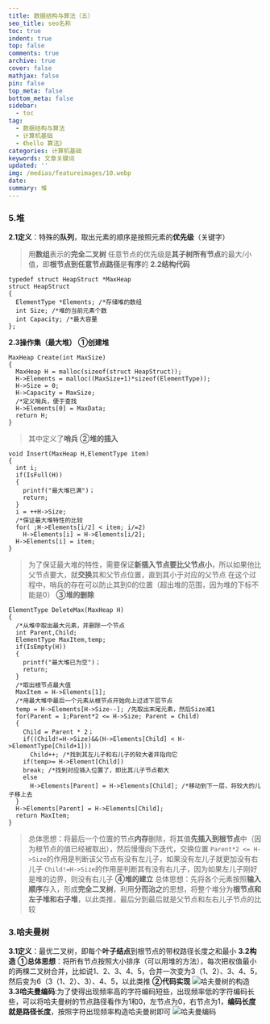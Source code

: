 ```yaml
---
title: 数据结构与算法（五）
seo_title: seo名称
toc: true
indent: true
top: false
comments: true
archive: true
cover: false
mathjax: false
pin: false
top_meta: false
bottom_meta: false
sidebar:
  - toc
tag:
  - 数据结构与算法
  - 计算机基础
  - 《hello 算法》
categories: 计算机基础
keywords: 文章关键词
updated: ''
img: /medias/featureimages/10.webp
date:
summary: 堆
---
```

### 5.堆
**2.1定义**：特殊的**队列**，取出元素的顺序是按照元素的**优先级**（关键字）
>用**数组**表示的**完全二叉树**
任意节点的优先级是**其子树所有节点**的最大/小值，即**根节点到任意节点路径**是**有序**的
**2.2结构代码**
```
typedef struct HeapStruct *MaxHeap
struct HeapStruct
{
  ElementType *Elements; /*存储堆的数组
  int Size; /*堆的当前元素个数
  int Capacity; /*最大容量
};
```
**2.3操作集（最大堆）**
**①创建堆**
```
MaxHeap Create(int MaxSize)
{
  MaxHeap H = malloc(sizeof(struct HeapStruct));
  H->Elements = malloc((MaxSize+1)*sizeof(ElementType));
  H->Size = 0;
  H->Capacity = MaxSize;
  /*定义哨兵，便于查找
  H->Elements[0] = MaxData;
  return H;
}
```
>其中定义了**哨兵**
**②堆的插入**
```
void Insert(MaxHeap H,ElementType item)
{
  int i;
  if(IsFull(H))
  {
    printf("最大堆已满")；
    return;
  }
  i = ++H->Size;
  /*保证最大堆特性的比较
  for( ;H->Elements[i/2] < item; i/=2)
    H->Elements[i] = H->Elements[i/2];
  H->Elements[i] = item;
}
```
>为了保证最大堆的特性，需要保证**新插入节点要比父节点小**，所以如果他比父节点要大，就**交换**其和父节点位置，直到其小于对应的父节点
在这个过程中，哨兵的存在可以防止其到0的位置（超出堆的范围，因为堆的下标不能是0）
**③堆的删除**
```
ElementType DeleteMax(MaxHeap H)
{
  /*从堆中取出最大元素，并删除一个节点
  int Parent,Child;
  ElementType MaxItem,temp;
  if(IsEmpty(H))
  {
    printf("最大堆已为空")；
    return;
  }
  /*取出根节点最大值
  MaxItem = H->Elements[1];
  /*用最大堆中最后一个元素从根节点开始向上过滤下层节点
  temp = H->Elements[H->Size--]; /先取出末尾元素，然后Size减1
  for(Parent = 1;Parent*2 <= H->Size; Parent = Child) 
  {
    Child = Parent * 2；
    if((Child!=H->Size)&&(H->Elements[Child] < H->ElementType[Child+1]))
      Child++; /*找到其左儿子和右儿子的较大者并指向它
    if(temp>= H->Element[Child])
    break; /*找到对应插入位置了，即比其儿子节点都大
    else
      H->Elements[Parent] = H->Elements[Child]; /*移动到下一层，将较大的儿子移上去
  }
  H->Elements[Parent] = H->Elements[Child];
  return MaxItem;
}
```
>总体思想：将最后一个位置的节点**内存**删除，将其值**先插入到根节点**中（因为根节点的值已经被取出），然后慢慢向下迭代，交换位置
`Parent*2 <= H->Size`的作用是判断该父节点有没有左儿子，如果没有左儿子就更加没有右儿子
`Child!=H->Size`的作用是判断其有没有右儿子，因为如果左儿子刚好是堆的边界，则没有右儿子
**④堆的建立**
>总体思想：先将各个元素按照**输入顺序**存入，形成**完全二叉树**，利用**分而治之**的思想，将整个堆分为**根节点和左子堆和右子堆**，以此类推，最后分到最后就是父节点和左右儿子节点的比较

### 3.哈夫曼树
**3.1定义**：最优二叉树，即每个**叶子结点**到根节点的带权路径长度之和最小
**3.2构造**
**①总体思想**：将所有节点按照大小排序（可以用堆的方法），每次把权值最小的两棵二叉树合并，比如说1、2、3、4、5，合并一次变为3（1、2）、3、4、5，然后变为6（3（1、2）、3）、4、5，以此类推
**②代码实现**
![哈夫曼树的构造](/image/sjjg_14.png)
**3.3哈夫曼编码**:为了使得出现频率高的字符编码短些，出现频率低的字符编码长些，可以将哈夫曼树的节点路径看作为1和0，左节点为0，右节点为1，**编码长度就是路径长度**，按照字符出现频率构造哈夫曼树即可
![哈夫曼编码](/image/sjjg_13.png)

